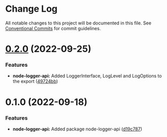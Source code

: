 # Change Log

All notable changes to this project will be documented in this file.
See [Conventional Commits](https://conventionalcommits.org) for commit guidelines.

<a name="0.2.0"></a>
# [0.2.0](https://github.com/projects/link1900/repos/link1900/compare/diff?targetBranch=refs%2Ftags%2F@link1900/node-logger-api@0.1.0&sourceBranch=refs%2Ftags%2F@link1900/node-logger-api@0.2.0) (2022-09-25)


### Features

* **node-logger-api:** Added LoggerInterface, LogLevel and LogOptions to the export ([49724bb](https://github.com/projects/link1900/repos/link1900/commits/49724bb))





<a name="0.1.0"></a>
# 0.1.0 (2022-09-18)


### Features

* **node-logger-api:** Added package node-logger-api ([d19c787](https://github.com/projects/link1900/repos/link1900/commits/d19c787))
